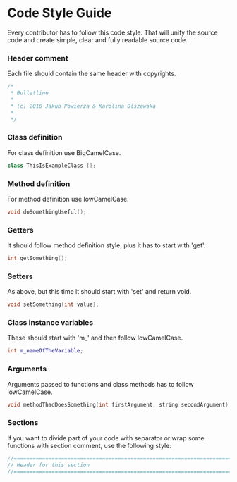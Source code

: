 # Code Style Guide
Every contributor has to follow this code style. That will unify the source code and create simple, clear and fully readable source code.

### Header comment
Each file should contain the same header with copyrights.
```cpp
/*
 * Bulletline
 *
 * (c) 2016 Jakub Powierza & Karolina Olszewska
 *
 */
```

### Class definition
For class definition use BigCamelCase.
```cpp
class ThisIsExampleClass {};
```

### Method definition
For method definition use lowCamelCase.
```cpp
void doSomethingUseful();
```

### Getters
It should follow method definition style, plus it has to start with 'get'.
```cpp
int getSomething();
```

### Setters
As above, but this time it should start with 'set' and return void.
```cpp
void setSomething(int value);
```

### Class instance variables
These should start with 'm_' and then follow lowCamelCase.
```cpp
int m_nameOfTheVariable;
```

### Arguments
Arguments passed to functions and class methods has to follow lowCamelCase.
```cpp
void methodThadDoesSomething(int firstArgument, string secondArgument);
```

### Sections
If you want to divide part of your code with separator or wrap some functions with section comment, use the following style:
```cpp
//================================================================================
// Header for this section
//================================================================================
```